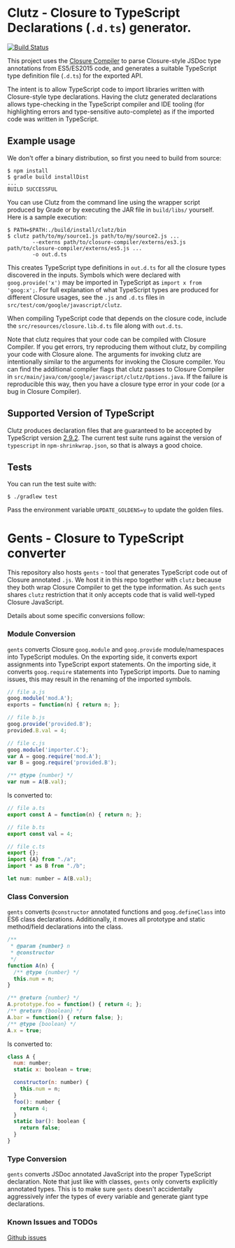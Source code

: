 # Clutz - Closure to TypeScript Declarations (`.d.ts`) generator.
[![Build Status](https://travis-ci.org/angular/clutz.svg?branch=master)](https://travis-ci.org/angular/clutz)

This project uses the
[Closure Compiler](https://github.com/google/closure-compiler/wiki/Annotating-JavaScript-for-the-Closure-Compiler)
to parse Closure-style JSDoc type annotations from ES5/ES2015 code, and generates a suitable
TypeScript type definition file (`.d.ts`) for the exported API.

The intent is to allow TypeScript code to import libraries written with Closure-style type
declarations. Having the clutz generated declarations allows type-checking in the
TypeScript compiler and IDE tooling (for highlighting errors and type-sensitive
auto-complete) as if the imported code was written in TypeScript.

## Example usage

We don't offer a binary distribution, so first you need to build from source:
```shell
$ npm install
$ gradle build installDist
...
BUILD SUCCESSFUL
```

You can use Clutz from the command line using the wrapper script produced by Grade or
by executing the JAR file in `build/libs/` yourself.
Here is a sample execution:
```shell
$ PATH=$PATH:./build/install/clutz/bin
$ clutz path/to/my/source1.js path/to/my/source2.js ...
        --externs path/to/closure-compiler/externs/es3.js path/to/closure-compiler/externs/es5.js ...
        -o out.d.ts
```

This creates TypeScript type definitions in `out.d.ts` for all the closure types discovered in the inputs.
Symbols which were declared with `goog.provide('x')` may be imported in TypeScript as `import x from 'goog:x';`.
For full explanation of what TypeScript types are produced for different Closure usages, see the `.js` and `.d.ts`
files in `src/test/com/google/javascript/clutz`.

When compiling TypeScript code that depends on the closure code, include the
`src/resources/closure.lib.d.ts` file along with `out.d.ts`.

Note that clutz requires that your code can be compiled with Closure Compiler.
If you get errors, try reproducing them without clutz, by compiling your code
with Closure alone. The arguments for invoking clutz are intentionally similar
to the arguments for invoking the Closure compiler. You can find the additional
compiler flags that clutz passes to Closure Compiler in
`src/main/java/com/google/javascript/clutz/Options.java`. If the failure is
reproducible this way, then you have a closure type error in your code (or a
bug in Closure Compiler).

## Supported Version of TypeScript
Clutz produces declaration files that are guaranteed to be accepted by TypeScript
version [2.9.2](https://github.com/Microsoft/TypeScript/tree/v2.9.2). The current test
suite runs against the version of `typescript` in `npm-shrinkwrap.json`, so that is
always a good choice.

## Tests
You can run the test suite with:
```shell
$ ./gradlew test
```
Pass the environment variable `UPDATE_GOLDENS=y` to update the golden files.

# Gents - Closure to TypeScript converter

This repository also hosts `gents` - tool that generates TypeScript code out of
Closure annotated `.js`. We host it in this repo together with `clutz` because
they both wrap Closure Compiler to get the type information. As such `gents`
shares `clutz` restriction that it only accepts code that is valid well-typed
Closure JavaScript.

Details about some specific conversions follow:

### Module Conversion

`gents` converts Closure `goog.module` and `goog.provide` module/namespaces into
TypeScript modules. On the exporting side, it converts export assignments into
TypeScript export statements. On the importing side, it converts `goog.require`
statements into TypeScript imports. Due to naming issues, this may result in the
renaming of the imported symbols.

```javascript {.good}
// file a.js
goog.module('mod.A');
exports = function(n) { return n; };

// file b.js
goog.provide('provided.B');
provided.B.val = 4;

// file c.js
goog.module('importer.C');
var A = goog.require('mod.A');
var B = goog.require('provided.B');

/** @type {number} */
var num = A(B.val);
```

Is converted to:

```javascript {.good}
// file a.ts
export const A = function(n) { return n; };

// file b.ts
export const val = 4;

// file c.ts
export {};
import {A} from "./a";
import * as B from "./b";

let num: number = A(B.val);
```

### Class Conversion

`gents` converts `@constructor` annotated functions and `goog.defineClass` into
ES6 class declarations. Additionally, it moves all prototype and static
method/field declarations into the class.

```javascript {.good}
/**
 * @param {number} n
 * @constructor
 */
function A(n) {
  /** @type {number} */
  this.num = n;
}

/** @return {number} */
A.prototype.foo = function() { return 4; };
/** @return {boolean} */
A.bar = function() { return false; };
/** @type {boolean} */
A.x = true;
```

Is converted to:

```javascript {.good}
class A {
  num: number;
  static x: boolean = true;

  constructor(n: number) {
    this.num = n;
  }
  foo(): number {
    return 4;
  }
  static bar(): boolean {
    return false;
  }
}
```

### Type Conversion

`gents` converts JSDoc annotated JavaScript into the proper TypeScript
declaration. Note that just like with classes, `gents` only converts explicitly
annotated types. This is to make sure `gents` doesn't accidentally aggressively
infer the types of every variable and generate giant type declarations.

### Known Issues and TODOs

[Github
issues](https://github.com/angular/clutz/issues?q=is%3Aopen+is%3Aissue+label%3Agents)
